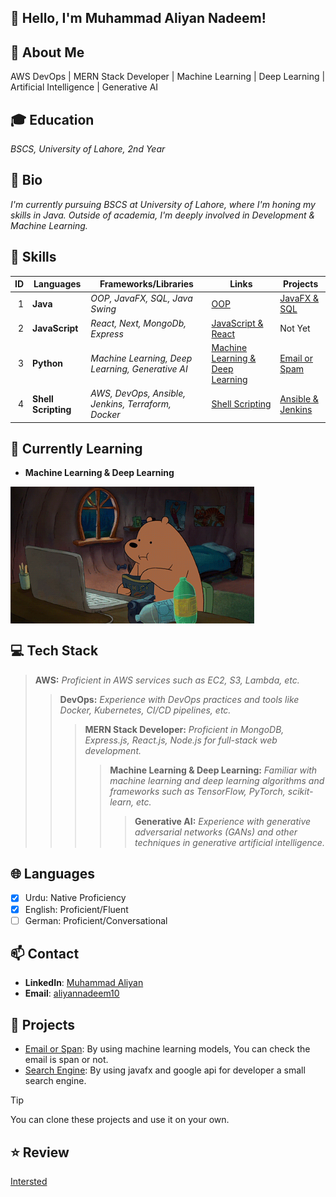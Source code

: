 ## 👋 Hello, I'm Muhammad Aliyan Nadeem!

## 📝 About Me
AWS DevOps | MERN Stack Developer | Machine Learning | Deep Learning | Artificial Intelligence | Generative AI

## 🎓 Education
*BSCS, University of Lahore, 2nd Year*

## 🌟 Bio
*I'm currently pursuing BSCS at University of Lahore, where I'm honing my skills in Java. Outside of academia, I'm deeply involved in Development & Machine Learning.*

## 💼 Skills
| ID | Languages | Frameworks/Libraries |  Links  | Projects |
|-----:|-----------|----------------------|----------|----------|
|     1| **Java**      | *OOP, JavaFX,  SQL,  Java Swing* | [OOP](https://github.com/MuhammadAliyan10/Java_Assignment) | [JavaFX & SQL](https://github.com/MuhammadAliyan10/Search_Engine_Java) |
|     2| **JavaScript**    | *React, Next, MongoDb, Express* | [JavaScript & React](https://github.com/MuhammadAliyan10/Web_Development) | Not Yet |
|     3| **Python** | *Machine Learning, Deep Learning, Generative AI* | [Machine Learning & Deep Learning](https://github.com/MuhammadAliyan10/Machine_Learning) | [Email or Spam](https://github.com/MuhammadAliyan10/Email_Spam) |
|     4| **Shell Scripting** |  *AWS, DevOps, Ansible, Jenkins, Terraform, Docker* | [Shell Scripting](https://github.com/MuhammadAliyan10/Sh_Assignment) | [Ansible & Jenkins](https://github.com/MuhammadAliyan10/ansible_jenkins_nginx) |

## 🌱 Currently Learning
- **Machine Learning & Deep Learning**
<img src="https://github.com/darsaveli/Mariam/blob/main/1479814528_webarebears.gif" width="390px" align="center">

## 💻 Tech Stack
>**AWS:** *Proficient in AWS services such as EC2, S3, Lambda, etc.*
>>**DevOps:** *Experience with DevOps practices and tools like Docker, Kubernetes, CI/CD pipelines, etc.*
>>>**MERN Stack Developer:** *Proficient in MongoDB, Express.js, React.js, Node.js for full-stack web development.*
>>>>**Machine Learning & Deep Learning:** *Familiar with machine learning and deep learning algorithms and frameworks such as TensorFlow, PyTorch, scikit-learn, etc.*
>>>>>**Generative AI:** *Experience with generative adversarial networks (GANs) and other techniques in generative artificial intelligence.*

## 🌐 Languages
- [X] Urdu: Native Proficiency
- [X] English: Proficient/Fluent
- [ ] German: Proficient/Conversational

## 📫 Contact
- **LinkedIn**: [Muhammad Aliyan](https://www.linkedin.com/in/muhammad-aliyan-1900a7275/)
- **Email**: [aliyannadeem10](aliyannadeem10@gmail.com)

## 🚀 Projects
- [Email or Span](https://github.com/MuhammadAliyan10/Email_Spam): By using machine learning models, You can check the email is span or not.
- [Search Engine](https://github.com/MuhammadAliyan10/Search_Engine_Java): By using javafx and google api for developer a small search engine.

> [!TIP]
> You can clone these projects and use it on your own.

## ⭐ Review
[Intersted](#readme)
